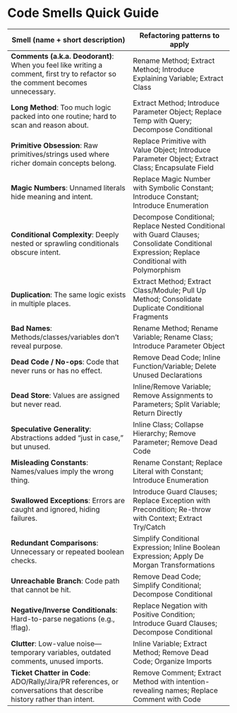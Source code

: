 # Code Smells Quick Guide


| Smell (name + short description) | Refactoring patterns to apply |
|---|---|
| **Comments (a.k.a. Deodorant)**: When you feel like writing a comment, first try to refactor so the comment becomes unnecessary. | Rename Method; Extract Method; Introduce Explaining Variable; Extract Class |
| **Long Method**: Too much logic packed into one routine; hard to scan and reason about. | Extract Method; Introduce Parameter Object; Replace Temp with Query; Decompose Conditional |
| **Primitive Obsession**: Raw primitives/strings used where richer domain concepts belong. | Replace Primitive with Value Object; Introduce Parameter Object; Extract Class; Encapsulate Field |
| **Magic Numbers**: Unnamed literals hide meaning and intent. | Replace Magic Number with Symbolic Constant; Introduce Constant; Introduce Enumeration |
| **Conditional Complexity**: Deeply nested or sprawling conditionals obscure intent. | Decompose Conditional; Replace Nested Conditional with Guard Clauses; Consolidate Conditional Expression; Replace Conditional with Polymorphism |
| **Duplication**: The same logic exists in multiple places. | Extract Method; Extract Class/Module; Pull Up Method; Consolidate Duplicate Conditional Fragments |
| **Bad Names**: Methods/classes/variables don’t reveal purpose. | Rename Method; Rename Variable; Rename Class; Introduce Parameter Object |
| **Dead Code / No-ops**: Code that never runs or has no effect. | Remove Dead Code; Inline Function/Variable; Delete Unused Declarations |
| **Dead Store**: Values are assigned but never read. | Inline/Remove Variable; Remove Assignments to Parameters; Split Variable; Return Directly |
| **Speculative Generality**: Abstractions added “just in case,” but unused. | Inline Class; Collapse Hierarchy; Remove Parameter; Remove Dead Code |
| **Misleading Constants**: Names/values imply the wrong thing. | Rename Constant; Replace Literal with Constant; Introduce Enumeration |
| **Swallowed Exceptions**: Errors are caught and ignored, hiding failures. | Introduce Guard Clauses; Replace Exception with Precondition; Re-throw with Context; Extract Try/Catch |
| **Redundant Comparisons**: Unnecessary or repeated boolean checks. | Simplify Conditional Expression; Inline Boolean Expression; Apply De Morgan Transformations |
| **Unreachable Branch**: Code path that cannot be hit. | Remove Dead Code; Simplify Conditional; Decompose Conditional |
| **Negative/Inverse Conditionals**: Hard-to-parse negations (e.g., !flag). | Replace Negation with Positive Condition; Introduce Guard Clauses; Decompose Conditional |
| **Clutter**: Low-value noise—temporary variables, outdated comments, unused imports. | Inline Variable; Extract Method; Remove Dead Code; Organize Imports |
| **Ticket Chatter in Code**: ADO/Rally/Jira/PR references, or conversations that describe history rather than intent. | Remove Comment; Extract Method with intention-revealing names; Replace Comment with Code |
